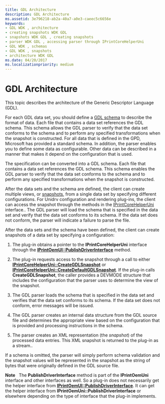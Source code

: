 ```yaml
---
title: GDL Architecture
description: GDL Architecture
ms.assetid: 3e796218-ab2a-40a7-a0e3-caeec5c6656e
keywords:
- GDL WDK , architecture
- creating snapshots WDK GDL
- snapshots WDK GDL , creating snapshots
- parser WDK GDL , accessing parser through IPrintCoreHelperUni
- GDL WDK , schemas
- GDL WDK , snapshots
- architecture WDK GDL
ms.date: 04/20/2017
ms.localizationpriority: medium
---
```


# GDL Architecture


This topic describes the architecture of the Generic Descriptor Language (GDL).

For each GDL data set, you should define a [GDL schema](gdl-schemas.md) to describe the format of data. Each file that contains a data set references the GDL schema. This schema allows the GDL parser to verify that the data set conforms to the schema and to perform any specified transformations when the snapshot is constructed. For all data that is defined in the GPD, Microsoft has provided a standard schema. In addition, the parser enables you to define some data as configurable. Other data can be described in a manner that makes it depend on the configuration that is used.

The specification can be converted into a GDL schema. Each file that contains a data set references the GDL schema. This schema enables the GDL parser to verify that the data set conforms to the schema and to perform any specified transformations when the snapshot is constructed.

After the data sets and the schema are defined, the client can create multiple views, or [snapshots](gdl-snapshots.md), from a single data set by specifying different configurations. For Unidrv configuration and rendering plug-ins, the client can access the snapshot through the methods in the [IPrintCoreHelperUni](https://msdn.microsoft.com/library/windows/hardware/ff552940) interface.. The GDL parser will load the schema that is specified in the data set and verify that the data set conforms to its schema. If the data set does not conform, the parser will indicate a failure to parse the file.

After the data sets and the schema have been defined, the client can create snapshots of a data set by specifying a configuration:

1.  The plug-in obtains a pointer to the **IPrintCoreHelperUni** interface through the [**IPrintOemUI::PublishDriverInterface**](https://msdn.microsoft.com/library/windows/hardware/ff554184) method.

2.  The plug-in requests access to the snapshot through a call to either [**IPrintCoreHelperUni::CreateGDLSnapshot**](https://msdn.microsoft.com/library/windows/hardware/ff552923) or [**IPrintCoreHelperUni::CreateDefaultGDLSnapshot**](https://msdn.microsoft.com/library/windows/hardware/ff552917). If the plug-in calls **CreateGDLSnapshot**, the caller provides a DEVMODE structure that includes the configuration that the parser uses to determine the view of the snapshot.

3.  The GDL parser loads the schema that is specified in the data set and verifies that the data set conforms to its schema. If the data set does not conform, error messages will be issued.

4.  The GDL parser creates an internal data structure from the GDL source file and determines the appropriate view based on the configuration that is provided and processing instructions in the schema.

5.  The parser creates an XML representation (the *snapshot*) of the processed data entries. This XML snapshot is returned to the plug-in as a stream..

If a schema is omitted, the parser will simply perform schema validation and the snapshot values will be represented in the snapshot as the string of bytes that were originally defined in the GDL source file.

**Note**   The **PublishDriverInterface** method is part of the **IPrintOemUni** interface and other interfaces as well. So a plug-in does not necessarily get the helper interface from [**IPrintOemUI::PublishDriverInterface**](https://msdn.microsoft.com/library/windows/hardware/ff554184). It can get the helper interface from **IPrintOemUni::PublishDriverInterface** or elsewhere depending on the type of interface that the plug-in implements.

 

 

 




